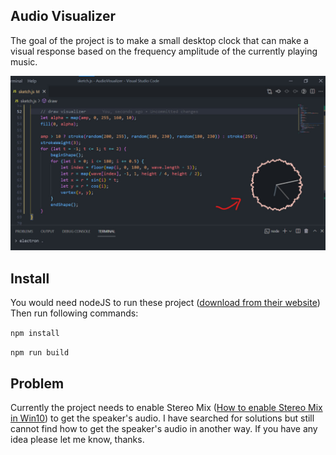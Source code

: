 ## Audio Visualizer

The goal of the project is to make a small desktop clock that can make a visual response
based on the frequency amplitude of the currently playing music.

![Screenshot](audio-visualizer.jpg)

## Install

You would need nodeJS to run these project ([download from their website](https://nodejs.org/en/))
Then run following commands:

`npm install`

`npm run build`

## Problem

Currently the project needs to enable Stereo Mix ([How to enable Stereo Mix in Win10](https://www.howtogeek.com/howto/39532/how-to-enable-stereo-mix-in-windows-7-to-record-audio/)) to get the speaker's audio.
I have searched for solutions but still cannot find how to get the speaker's audio in another way.
If you have any idea please let me know, thanks.
